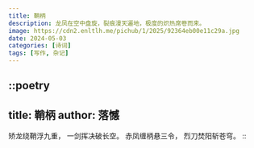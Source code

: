 ```yaml
---
title: 鞘柄
description: 龙凤在空中盘旋，裂痕漫天遍地，极度的炽热席卷而来。
image: https://cdn2.enltlh.me/pichub/1/2025/92364eb00e11c29a.jpg
date: 2024-05-03
categories: [诗词]
tags: [写作, 杂记]
---
```


::poetry
---
title: 鞘柄
author: 落憾
---
矫龙绕鞘浮九重，
一剑挥决破长空。
赤凤缠柄悬三令，
烈刀焚阳斩苍穹。
::